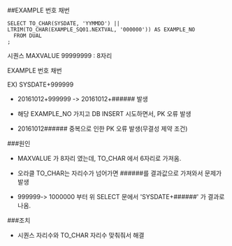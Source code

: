 ##EXAMPLE 번호 채번

```
SELECT TO_CHAR(SYSDATE, 'YYMMDD') || LTRIM(TO_CHAR(EXAMPLE_SQ01.NEXTVAL, '000000')) AS EXAMPLE_NO
  FROM DUAL
;
```

시퀀스 MAXVALUE 99999999 : 8자리

EXAMPLE 번호 채번

EX) SYSDATE+999999

- 20161012+999999 -> 20161012+###### 발생

- 해당 EXAMPLE_NO 가지고 DB INSERT 시도하면서, PK 오류 발생

- 20161012###### 중복으로 인한 PK 오류 발생(무결성 제약 조건)



###원인

- MAXVALUE 가 8자리 였는데, TO_CHAR 에서 6자리로 가져옴.

- 오라클 TO_CHAR는 자리수가 넘어가면 ######를 결과값으로 가져와서 문제가 발생

- 999999-> 1000000 부터 위 SELECT 문에서 'SYSDATE+######' 가 결과로 나옴.


###조치

- 시퀀스 자리수와 TO_CHAR 자리수 맞춰줘서 해결
